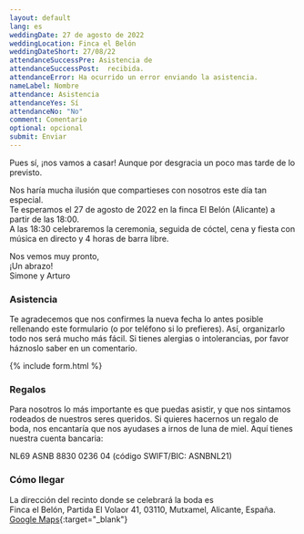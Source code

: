 ```yaml
---
layout: default
lang: es
weddingDate: 27 de agosto de 2022
weddingLocation: Finca el Belón
weddingDateShort: 27/08/22
attendanceSuccessPre: Asistencia de   
attendanceSuccessPost:  recibida.
attendanceError: Ha ocurrido un error enviando la asistencia.
nameLabel: Nombre
attendance: Asistencia
attendanceYes: Sí
attendanceNo: "No"
comment: Comentario
optional: opcional
submit: Enviar
---
```

Pues sí, ¡nos vamos a casar! Aunque por desgracia un poco mas tarde de lo previsto.

Nos haría mucha ilusión que compartieses con nosotros este día tan especial.  
Te esperamos el 27 de agosto de 2022 en la finca El Belón (Alicante) a partir de las 18:00.  
A las 18:30 celebraremos la ceremonia, seguida de cóctel, cena y fiesta con música en directo y 4 horas de barra libre.  

Nos vemos muy pronto,  
¡Un abrazo!  
Simone y Arturo

### Asistencia

Te agradecemos que nos confirmes la nueva fecha lo antes posible rellenando este formulario (o por teléfono si lo prefieres). Así, organizarlo todo nos será mucho más fácil. Si tienes alergias o intolerancias, por favor háznoslo saber en un comentario.

{% include form.html %}

### Regalos

Para nosotros lo más importante es que puedas asistir, y que nos sintamos rodeados de nuestros seres queridos. Si quieres hacernos un regalo de boda, nos encantaría que nos ayudases a irnos de luna de miel. Aquí tienes nuestra cuenta bancaria:

<i class="far fa-envelope"></i> NL69 ASNB 8830 0236 04 (código SWIFT/BIC: ASNBNL21)

### Cómo llegar

La dirección del recinto donde se celebrará la boda es  
Finca el Belón, Partida El Volaor 41, 03110, Mutxamel, Alicante, España.  
[Google Maps](https://goo.gl/maps/xLUaNV18nXVEsomX6){:target="_blank"}
